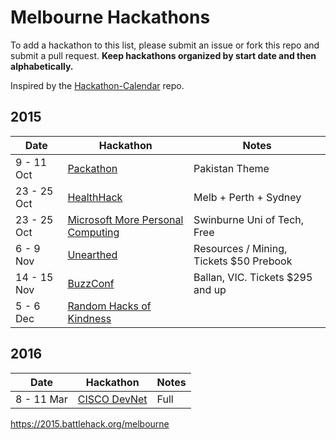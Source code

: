 Melbourne Hackathons
=====================

To add a hackathon to this list, please submit an issue or fork this repo and submit a pull request. **Keep hackathons organized by start date and then alphabetically.**

Inspired by the [Hackathon-Calendar](https://github.com/japacible/Hackathon-Calendar) repo.

## 2015

| Date            | Hackathon                                                | Notes            |
| --------------- | -------------------------------------------------------- | --------------------- |
| 9 - 11 Oct     | [Packathon](http://www.eventbrite.com/e/pakathon-melbourne-hackathon-2015-tickets-18466988259?aff=es2)           | Pakistan Theme   |
| 23 - 25 Oct     | [HealthHack](http://www.healthhack.com.au/)           | Melb + Perth + Sydney    |
| 23 - 25 Oct     | [Microsoft More Personal Computing](http://gamesweek.melbourne/index.php/swinburne-university-and-microsoft-hackathon/)    | Swinburne Uni of Tech, Free  |
| 6 - 9 Nov       | [Unearthed](http://www.eventbrite.com.au/e/unearthed-melbourne-2015-tickets-17916271049)   |  Resources / Mining, Tickets $50 Prebook |
| 14 - 15 Nov       | [BuzzConf](https://buzzconf.io/register/)   |  Ballan, VIC. Tickets $295 and up |
| 5 - 6 Dec       | [Random Hacks of Kindness](http://www.rhokaustralia.org/)   |   |



## 2016

| Date            | Hackathon                                                | Notes            |
| --------------- | -------------------------------------------------------- | --------------------- |
| 8 - 11 Mar      | [CISCO DevNet](http://www.cisco.com/web/ANZ/cisco-live/attend/events/devnet.html)   |  Full |

https://2015.battlehack.org/melbourne
